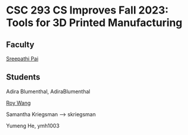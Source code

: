 # CSC 293 CS Improves Fall 2023: Tools for 3D Printed Manufacturing

## Faculty

[Sreepathi Pai](https://cs.rochester.edu/~sree/)

## Students
Adira Blumenthal, AdiraBlumenthal

[Roy Wang](https://github.com/redrn/)

Samantha Kriegsman --> skriegsman

Yumeng He, ymh1003


